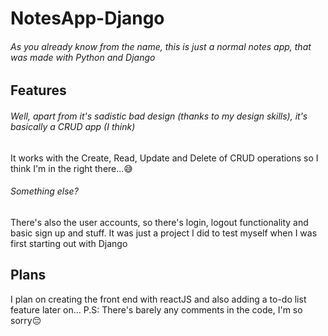 # NotesApp-Django

###### As you already know from the name, this is just a normal notes app, that was made with Python and Django

## Features

###### Well, apart from it's sadistic bad design (thanks to my  design skills), it's basically a CRUD app (I think)
It works with the Create, Read, Update and Delete of  CRUD operations so I think I'm in the right there...😅
###### Something else?
There's also the user accounts, so there's login, logout functionality and basic sign up and stuff. It was just a project I did to test myself when I was first starting out with Django

## Plans
I plan on creating the front end with reactJS and also adding a to-do list feature later on... P.S: There's barely any comments in the code, I'm so sorry😔
